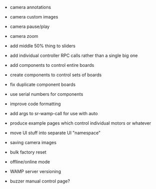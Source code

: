 - camera annotations
- camera custom images
- camera pause/play
- camera zoom
- add middle 50% thing to sliders

- add individual controller RPC calls rather than a single big one
- add components to control entire boards
- create components to control sets of boards
- fix duplicate component boards
- use serial numbers for components
- improve code formatting

- add args to sr-wamp-call for use with auto

- produce example pages which control individual motors or whatever
- move UI stuff into separate UI "namespace"

- saving camera images
- bulk factory reset
- offline/online mode
- WAMP server versioning
- buzzer manual control page?
